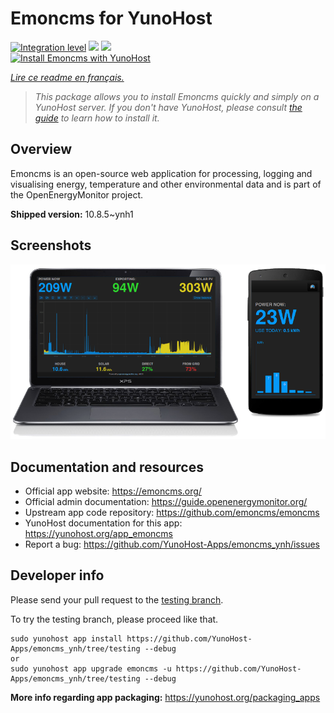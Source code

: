 <!--
N.B.: This README was automatically generated by https://github.com/YunoHost/apps/tree/master/tools/README-generator
It shall NOT be edited by hand.
-->

# Emoncms for YunoHost

[![Integration level](https://dash.yunohost.org/integration/emoncms.svg)](https://dash.yunohost.org/appci/app/emoncms) ![](https://ci-apps.yunohost.org/ci/badges/emoncms.status.svg) ![](https://ci-apps.yunohost.org/ci/badges/emoncms.maintain.svg)  
[![Install Emoncms with YunoHost](https://install-app.yunohost.org/install-with-yunohost.svg)](https://install-app.yunohost.org/?app=emoncms)

*[Lire ce readme en français.](./README_fr.md)*

> *This package allows you to install Emoncms quickly and simply on a YunoHost server.
If you don't have YunoHost, please consult [the guide](https://yunohost.org/#/install) to learn how to install it.*

## Overview

Emoncms is an open-source web application for processing, logging and visualising energy, temperature and other environmental data and is part of the OpenEnergyMonitor project.


**Shipped version:** 10.8.5~ynh1



## Screenshots

![](./doc/screenshots/emoncms_graphic.png)

## Documentation and resources

* Official app website: https://emoncms.org/
* Official admin documentation: https://guide.openenergymonitor.org/
* Upstream app code repository: https://github.com/emoncms/emoncms
* YunoHost documentation for this app: https://yunohost.org/app_emoncms
* Report a bug: https://github.com/YunoHost-Apps/emoncms_ynh/issues

## Developer info

Please send your pull request to the [testing branch](https://github.com/YunoHost-Apps/emoncms_ynh/tree/testing).

To try the testing branch, please proceed like that.
```
sudo yunohost app install https://github.com/YunoHost-Apps/emoncms_ynh/tree/testing --debug
or
sudo yunohost app upgrade emoncms -u https://github.com/YunoHost-Apps/emoncms_ynh/tree/testing --debug
```

**More info regarding app packaging:** https://yunohost.org/packaging_apps